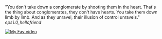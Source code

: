 "You don't take down a conglomerate by shooting them in the heart. That's the thing about conglomerates, they don't have hearts. You take them down limb by limb. And as they unravel, their illusion of control unravels." *eps1.0_hellofriend*



[![My Fav video](https://w7.pngwing.com/pngs/865/440/png-transparent-white-paper-plane-illustration-airplane-paper-plane-white-paper-airplane-angle-white-hand-thumbnail.png)](https://www.youtube.com/watch?v=s-7pyIxz8Qg&ab_channel=RottenTomatoesClassicTrailers)
